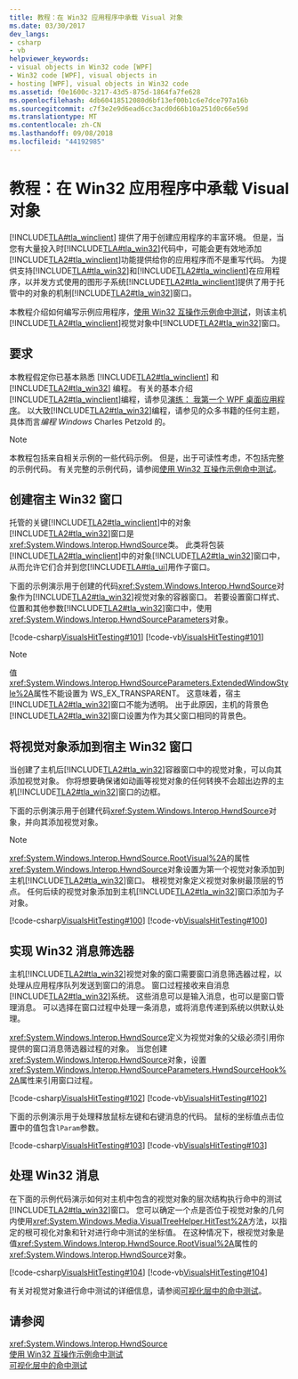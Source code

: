 ```yaml
---
title: 教程：在 Win32 应用程序中承载 Visual 对象
ms.date: 03/30/2017
dev_langs:
- csharp
- vb
helpviewer_keywords:
- visual objects in Win32 code [WPF]
- Win32 code [WPF], visual objects in
- hosting [WPF], visual objects in Win32 code
ms.assetid: f0e1600c-3217-43d5-875d-1864fa7fe628
ms.openlocfilehash: 4db60418512080d6bf13ef00b1c6e7dce797a16b
ms.sourcegitcommit: c7f3e2e9d6ead6cc3acd0d66b10a251d0c66e59d
ms.translationtype: MT
ms.contentlocale: zh-CN
ms.lasthandoff: 09/08/2018
ms.locfileid: "44192985"
---
```

# <a name="tutorial-hosting-visual-objects-in-a-win32-application"></a>教程：在 Win32 应用程序中承载 Visual 对象
[!INCLUDE[TLA#tla_winclient](../../../../includes/tlasharptla-winclient-md.md)] 提供了用于创建应用程序的丰富环境。 但是，当您有大量投入时[!INCLUDE[TLA#tla_win32](../../../../includes/tlasharptla-win32-md.md)]代码中，可能会更有效地添加[!INCLUDE[TLA2#tla_winclient](../../../../includes/tla2sharptla-winclient-md.md)]功能提供给你的应用程序而不是重写代码。 为提供支持[!INCLUDE[TLA#tla_win32](../../../../includes/tlasharptla-win32-md.md)]和[!INCLUDE[TLA2#tla_winclient](../../../../includes/tla2sharptla-winclient-md.md)]在应用程序，以并发方式使用的图形子系统[!INCLUDE[TLA2#tla_winclient](../../../../includes/tla2sharptla-winclient-md.md)]提供了用于托管中的对象的机制[!INCLUDE[TLA2#tla_win32](../../../../includes/tla2sharptla-win32-md.md)]窗口。  
  
 本教程介绍如何编写示例应用程序，[使用 Win32 互操作示例命中测试](https://go.microsoft.com/fwlink/?LinkID=159995)，则该主机[!INCLUDE[TLA2#tla_winclient](../../../../includes/tla2sharptla-winclient-md.md)]视觉对象中[!INCLUDE[TLA2#tla_win32](../../../../includes/tla2sharptla-win32-md.md)]窗口。  
  

  
<a name="requirements"></a>   
## <a name="requirements"></a>要求  
 本教程假定你已基本熟悉 [!INCLUDE[TLA2#tla_winclient](../../../../includes/tla2sharptla-winclient-md.md)] 和 [!INCLUDE[TLA2#tla_win32](../../../../includes/tla2sharptla-win32-md.md)] 编程。 有关的基本介绍[!INCLUDE[TLA2#tla_winclient](../../../../includes/tla2sharptla-winclient-md.md)]编程，请参见[演练： 我第一个 WPF 桌面应用程序](../../../../docs/framework/wpf/getting-started/walkthrough-my-first-wpf-desktop-application.md)。 以大致[!INCLUDE[TLA2#tla_win32](../../../../includes/tla2sharptla-win32-md.md)]编程，请参见的众多书籍的任何主题，具体而言*编程 Windows* Charles Petzold 的。  
  
> [!NOTE]
>  本教程包括来自相关示例的一些代码示例。 但是，出于可读性考虑，不包括完整的示例代码。 有关完整的示例代码，请参阅[使用 Win32 互操作示例命中测试](https://go.microsoft.com/fwlink/?LinkID=159995)。  
  
<a name="creating_the_host_win32_window"></a>   
## <a name="creating-the-host-win32-window"></a>创建宿主 Win32 窗口  
 托管的关键[!INCLUDE[TLA2#tla_winclient](../../../../includes/tla2sharptla-winclient-md.md)]中的对象[!INCLUDE[TLA2#tla_win32](../../../../includes/tla2sharptla-win32-md.md)]窗口是<xref:System.Windows.Interop.HwndSource>类。 此类将包装[!INCLUDE[TLA2#tla_winclient](../../../../includes/tla2sharptla-winclient-md.md)]中的对象[!INCLUDE[TLA2#tla_win32](../../../../includes/tla2sharptla-win32-md.md)]窗口中，从而允许它们合并到您[!INCLUDE[TLA#tla_ui](../../../../includes/tlasharptla-ui-md.md)]用作子窗口。  
  
 下面的示例演示用于创建的代码<xref:System.Windows.Interop.HwndSource>对象作为[!INCLUDE[TLA2#tla_win32](../../../../includes/tla2sharptla-win32-md.md)]视觉对象的容器窗口。 若要设置窗口样式、 位置和其他参数[!INCLUDE[TLA2#tla_win32](../../../../includes/tla2sharptla-win32-md.md)]窗口中，使用<xref:System.Windows.Interop.HwndSourceParameters>对象。  
  
 [!code-csharp[VisualsHitTesting#101](../../../../samples/snippets/csharp/VS_Snippets_Wpf/VisualsHitTesting/CSharp/MyWindow.cs#101)]
 [!code-vb[VisualsHitTesting#101](../../../../samples/snippets/visualbasic/VS_Snippets_Wpf/VisualsHitTesting/VisualBasic/MyWindow.vb#101)]  
  
> [!NOTE]
>  值<xref:System.Windows.Interop.HwndSourceParameters.ExtendedWindowStyle%2A>属性不能设置为 WS_EX_TRANSPARENT。 这意味着，宿主[!INCLUDE[TLA2#tla_win32](../../../../includes/tla2sharptla-win32-md.md)]窗口不能为透明。 出于此原因，主机的背景色[!INCLUDE[TLA2#tla_win32](../../../../includes/tla2sharptla-win32-md.md)]窗口设置为作为其父窗口相同的背景色。  
  
<a name="adding_visual_objects_to_the_host_win32_window"></a>   
## <a name="adding-visual-objects-to-the-host-win32-window"></a>将视觉对象添加到宿主 Win32 窗口  
 当创建了主机后[!INCLUDE[TLA2#tla_win32](../../../../includes/tla2sharptla-win32-md.md)]容器窗口中的视觉对象，可以向其添加视觉对象。 你将想要确保诸如动画等视觉对象的任何转换不会超出边界的主机[!INCLUDE[TLA2#tla_win32](../../../../includes/tla2sharptla-win32-md.md)]窗口的边框。  
  
 下面的示例演示用于创建代码<xref:System.Windows.Interop.HwndSource>对象，并向其添加视觉对象。  
  
> [!NOTE]
>  <xref:System.Windows.Interop.HwndSource.RootVisual%2A>的属性<xref:System.Windows.Interop.HwndSource>对象设置为第一个视觉对象添加到主机[!INCLUDE[TLA2#tla_win32](../../../../includes/tla2sharptla-win32-md.md)]窗口。 根视觉对象定义视觉对象树最顶层的节点。 任何后续的视觉对象添加到主机[!INCLUDE[TLA2#tla_win32](../../../../includes/tla2sharptla-win32-md.md)]窗口添加为子对象。  
  
 [!code-csharp[VisualsHitTesting#100](../../../../samples/snippets/csharp/VS_Snippets_Wpf/VisualsHitTesting/CSharp/MyWindow.cs#100)]
 [!code-vb[VisualsHitTesting#100](../../../../samples/snippets/visualbasic/VS_Snippets_Wpf/VisualsHitTesting/VisualBasic/MyWindow.vb#100)]  
  
<a name="implementing_the_win32_message_filter"></a>   
## <a name="implementing-the-win32-message-filter"></a>实现 Win32 消息筛选器  
 主机[!INCLUDE[TLA2#tla_win32](../../../../includes/tla2sharptla-win32-md.md)]视觉对象的窗口需要窗口消息筛选器过程，以处理从应用程序队列发送到窗口的消息。 窗口过程接收来自消息[!INCLUDE[TLA2#tla_win32](../../../../includes/tla2sharptla-win32-md.md)]系统。 这些消息可以是输入消息，也可以是窗口管理消息。 可以选择在窗口过程中处理一条消息，或将消息传递到系统以供默认处理。  
  
 <xref:System.Windows.Interop.HwndSource>定义为视觉对象的父级必须引用你提供的窗口消息筛选器过程的对象。 当您创建<xref:System.Windows.Interop.HwndSource>对象，设置<xref:System.Windows.Interop.HwndSourceParameters.HwndSourceHook%2A>属性来引用窗口过程。  
  
 [!code-csharp[VisualsHitTesting#102](../../../../samples/snippets/csharp/VS_Snippets_Wpf/VisualsHitTesting/CSharp/MyWindow.cs#102)]
 [!code-vb[VisualsHitTesting#102](../../../../samples/snippets/visualbasic/VS_Snippets_Wpf/VisualsHitTesting/VisualBasic/MyWindow.vb#102)]  
  
 下面的示例演示用于处理释放鼠标左键和右键消息的代码。 鼠标的坐标值点击位置中的值包含`lParam`参数。  
  
 [!code-csharp[VisualsHitTesting#103](../../../../samples/snippets/csharp/VS_Snippets_Wpf/VisualsHitTesting/CSharp/MyWindow.cs#103)]
 [!code-vb[VisualsHitTesting#103](../../../../samples/snippets/visualbasic/VS_Snippets_Wpf/VisualsHitTesting/VisualBasic/MyWindow.vb#103)]  
  
<a name="processing_the_win32_messages"></a>   
## <a name="processing-the-win32-messages"></a>处理 Win32 消息  
 在下面的示例代码演示如何对主机中包含的视觉对象的层次结构执行命中的测试[!INCLUDE[TLA2#tla_win32](../../../../includes/tla2sharptla-win32-md.md)]窗口。 您可以确定一个点是否位于视觉对象的几何内使用<xref:System.Windows.Media.VisualTreeHelper.HitTest%2A>方法，以指定的根可视化对象和针对进行命中测试的坐标值。 在这种情况下，根视觉对象是值<xref:System.Windows.Interop.HwndSource.RootVisual%2A>属性的<xref:System.Windows.Interop.HwndSource>对象。  
  
 [!code-csharp[VisualsHitTesting#104](../../../../samples/snippets/csharp/VS_Snippets_Wpf/VisualsHitTesting/CSharp/MyCircle.cs#104)]
 [!code-vb[VisualsHitTesting#104](../../../../samples/snippets/visualbasic/VS_Snippets_Wpf/VisualsHitTesting/VisualBasic/MyCircle.vb#104)]  
  
 有关对视觉对象进行命中测试的详细信息，请参阅[可视化层中的命中测试](../../../../docs/framework/wpf/graphics-multimedia/hit-testing-in-the-visual-layer.md)。  
  
## <a name="see-also"></a>请参阅  
 <xref:System.Windows.Interop.HwndSource>  
 [使用 Win32 互操作示例命中测试](https://go.microsoft.com/fwlink/?LinkID=159995)  
 [可视化层中的命中测试](../../../../docs/framework/wpf/graphics-multimedia/hit-testing-in-the-visual-layer.md)
